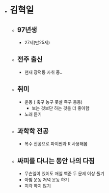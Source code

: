 - # 김혁일
  - ## 97년생
    - 27세(만25세)
  - ## 전주 출신
    -   현재 장덕동 자취 중..
  - ## 취미
    - 운동 ( 축구 농구 풋살 족구 등등)
      - 보는 것보단 하는 것을 더 좋아함
    - 노래 듣기
  - ## 과학학 전공
    - 복수 전공으로 파이썬과 R 사용해봄
  - ## 싸피를 다니는 동안 나의 다짐
    - 무슨일이 있어도 매일 백준 두 문제 이상 풀기
    - 아침 운동 저녁 운동 하기
    - 지각 하지 않기   
